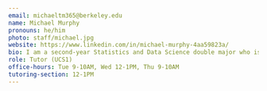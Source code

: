 ```yaml
---
email: michaeltm365@berkeley.edu
name: Michael Murphy
pronouns: he/him
photo: staff/michael.jpg
website: https://www.linkedin.com/in/michael-murphy-4aa59823a/
bio: I am a second-year Statistics and Data Science double major who is passionate about learning, teaching, and applying machine learning methods to make the world a better place.
role: Tutor (UCS1)
office-hours: Tue 9-10AM, Wed 12-1PM, Thu 9-10AM
tutoring-section: 12-1PM
---
```


